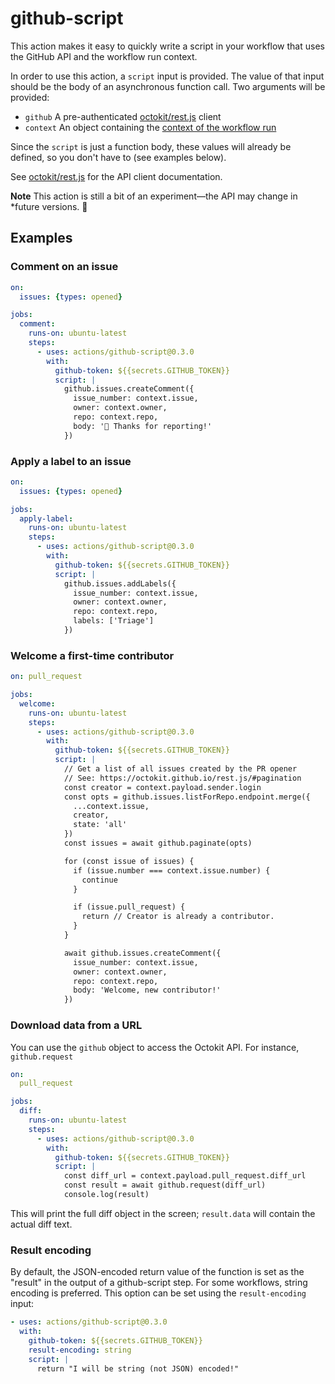 # github-script

This action makes it easy to quickly write a script in your workflow that
uses the GitHub API and the workflow run context.

In order to use this action, a `script` input is provided. The value of that
input should be the body of an asynchronous function call. Two arguments will
be provided:

- `github` A pre-authenticated
  [octokit/rest.js](https://github.com/octokit/rest.js) client
- `context` An object containing the [context of the workflow
  run](https://github.com/actions/toolkit/tree/master/packages/github)

Since the `script` is just a function body, these values will already be
defined, so you don't have to (see examples below).

See [octokit/rest.js](https://octokit.github.io/rest.js/) for the API client
documentation.

**Note** This action is still a bit of an experiment—the API may change in
*future versions. 🙂

## Examples

### Comment on an issue

```yaml
on:
  issues: {types: opened}

jobs:
  comment:
    runs-on: ubuntu-latest
    steps:
      - uses: actions/github-script@0.3.0
        with:
          github-token: ${{secrets.GITHUB_TOKEN}}
          script: |
            github.issues.createComment({
              issue_number: context.issue,
              owner: context.owner,
              repo: context.repo,
              body: '👋 Thanks for reporting!'
            })
```

### Apply a label to an issue

```yaml
on:
  issues: {types: opened}

jobs:
  apply-label:
    runs-on: ubuntu-latest
    steps:
      - uses: actions/github-script@0.3.0
        with:
          github-token: ${{secrets.GITHUB_TOKEN}}
          script: |
            github.issues.addLabels({
              issue_number: context.issue,
              owner: context.owner,
              repo: context.repo,
              labels: ['Triage']
            })
```

### Welcome a first-time contributor

```yaml
on: pull_request

jobs:
  welcome:
    runs-on: ubuntu-latest
    steps:
      - uses: actions/github-script@0.3.0
        with:
          github-token: ${{secrets.GITHUB_TOKEN}}
          script: |
            // Get a list of all issues created by the PR opener
            // See: https://octokit.github.io/rest.js/#pagination
            const creator = context.payload.sender.login
            const opts = github.issues.listForRepo.endpoint.merge({
              ...context.issue,
              creator,
              state: 'all'
            })
            const issues = await github.paginate(opts)

            for (const issue of issues) {
              if (issue.number === context.issue.number) {
                continue
              }

              if (issue.pull_request) {
                return // Creator is already a contributor.
              }
            }

            await github.issues.createComment({
              issue_number: context.issue,
              owner: context.owner,
              repo: context.repo,
              body: 'Welcome, new contributor!'
            })
```

### Download data from a URL

You can use the `github` object to access the Octokit API. For
instance, `github.request`

```yaml
on:
  pull_request

jobs:
  diff:
    runs-on: ubuntu-latest
    steps:
      - uses: actions/github-script@0.3.0
        with:
          github-token: ${{secrets.GITHUB_TOKEN}}
          script: |
            const diff_url = context.payload.pull_request.diff_url
            const result = await github.request(diff_url)
            console.log(result)
```

This will print the full diff object in the screen; `result.data` will
contain the actual diff text.

### Result encoding

By default, the JSON-encoded return value of the function is set as the "result" in the
output of a github-script step. For some workflows, string encoding is preferred. This option can be set using the
`result-encoding` input:


```yaml
- uses: actions/github-script@0.3.0
  with:
    github-token: ${{secrets.GITHUB_TOKEN}}
    result-encoding: string
    script: |
      return "I will be string (not JSON) encoded!"
```
